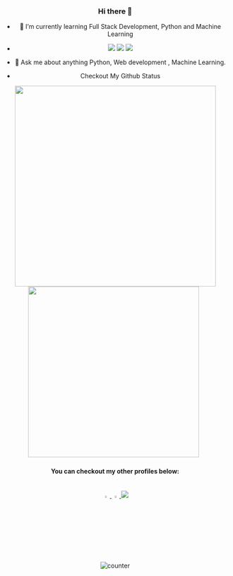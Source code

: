 <div align="center">

### Hi there 👋


- 🌱 I’m currently learning Full Stack Development, Python and Machine Learning
- <img src="https://img.icons8.com/color/48/000000/python.png"> <img src="https://img.icons8.com/nolan/48/react-native.png"/> <img src="https://img.icons8.com/cute-clipart/48/000000/machine-learning.png">
- 💬 Ask me about anything Python, Web development , Machine Learning.

- Checkout My Github Status
<span>   
  <img src="https://github-readme-stats.vercel.app/api?username=Ruchika-20&theme=radical&show_icons=true&count_private=true&hide=stars" width=455>  
  <img src="https://github-readme-stats.vercel.app/api/top-langs/?username=Ruchika-20&theme=radical&layout=compact&hide=css" width=387> &nbsp;
</span>

<h4> You can checkout my other profiles below: </h4> <br>
<a href="https://www.linkedin.com/in/ruchika-singh-20/"> <img src="https://image.similarpng.com/very-thumbnail/2021/01/Illustration-of-Linkedin-icon-on-transparent-background-PNG.png" width="3.5%"> </a>
<a href="mailto:ruchikasingh778@gmail.com"> <img src="https://1000logos.net/wp-content/uploads/2021/05/Gmail-logo.png" width="3.5%"> </a>
<a href="https://drive.google.com/file/d/1ALwcWY6spiirMF2UuIFquYzdagfembf4/view?usp=sharing"> <img src="https://encrypted-tbn0.gstatic.com/images?q=tbn:ANd9GcS9Uo6CP0MS8tpqmkWo7UHnnw8CziDBh8WdHQ&usqp=CAU"/> </a>

<p> <img src="https://komarev.com/ghpvc/?username=h4r5h1t-007&color=green" alt="counter" /> </p>

</div>

